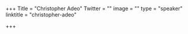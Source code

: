 +++
Title = "Christopher Adeo"
Twitter = ""
image = ""
type = "speaker"
linktitle = "christopher-adeo"

+++


